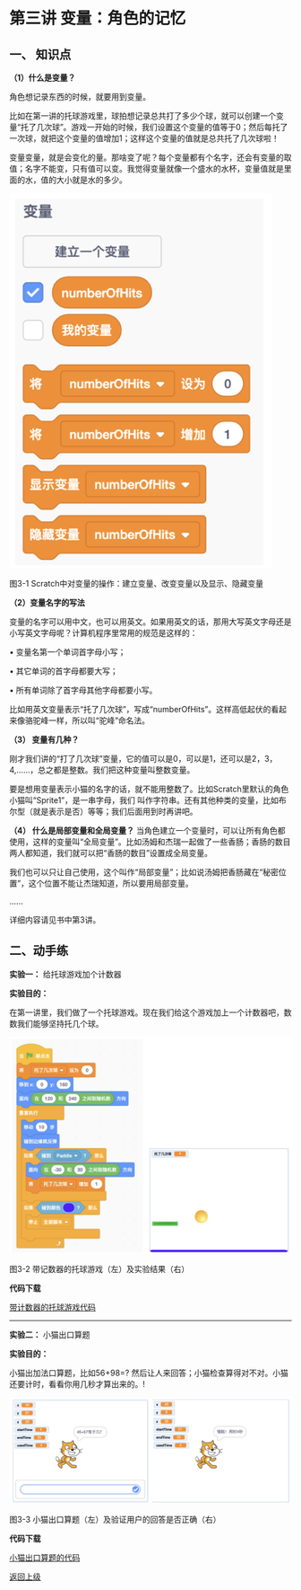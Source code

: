 # 第三讲 变量：角色的记忆


## 一、	知识点



**（1）什么是变量？** 

角色想记录东西的时候，就要用到变量。

比如在第一讲的托球游戏里，球拍想记录总共打了多少个球，就可以创建一个变量“托了几次球”。游戏一开始的时候，我们设置这个变量的值等于0；然后每托了一次球，就把这个变量的值增加1；这样这个变量的值就是总共托了几次球啦！

变量变量，就是会变化的量。那啥变了呢？每个变量都有个名字，还会有变量的取值；名字不能变，只有值可以变。我觉得变量就像一个盛水的水杯，变量值就是里面的水，值的大小就是水的多少。

![图3-1](Figures/Lec3-1.png)

图3-1 Scratch中对变量的操作：建立变量、改变变量以及显示、隐藏变量


**（2）变量名字的写法**


变量的名字可以用中文，也可以用英文。如果用英文的话，那用大写英文字母还是小写英文字母呢？计算机程序里常用的规范是这样的：

•	变量名第一个单词首字母小写；

•	其它单词的首字母都要大写；

•	所有单词除了首字母其他字母都要小写。

比如用英文变量表示“托了几次球”，写成“numberOfHits”。这样高低起伏的看起来像骆驼峰一样，所以叫“驼峰”命名法。

**（3）	变量有几种？**

刚才我们讲的“打了几次球”变量，它的值可以是0，可以是1，还可以是2，3，4,……，总之都是整数。我们把这种变量叫整数变量。

要是想用变量表示小猫的名字的话，就不能用整数了。比如Scratch里默认的角色小猫叫“Sprite1”，是一串字母，我们
叫作字符串。还有其他种类的变量，比如布尔型（就是表示是否）等等；我们后面用到时再讲吧。

**（4）	什么是局部变量和全局变量？**
当角色建立一个变量时，可以让所有角色都使用，这样的变量叫“全局变量”。比如汤姆和杰瑞一起做了一些香肠；香肠的数目两人都知道，我们就可以把“香肠的数目”设置成全局变量。

我们也可以只让自己使用，这个叫作“局部变量”；比如说汤姆把香肠藏在“秘密位置”，这个位置不能让杰瑞知道，所以要用局部变量。

......

详细内容请见书中第3讲。

## 二、动手练

**实验一：** 给托球游戏加个计数器

**实验目的：** 

在第一讲里，我们做了一个托球游戏。现在我们给这个游戏加上一个计数器吧，数数我们能够坚持托几个球。

![图3-2](Figures/Lec3-2.png)

图3-2 带记数器的托球游戏（左）及实验结果（右）

**代码下载** 

[带计数器的托球游戏代码](Code/第3讲-带计数器的托球.sb3) 

--- 

**实验二：** 小猫出口算题

**实验目的：** 

小猫出加法口算题，比如56+98=? 然后让人来回答；小猫检查算得对不对。小猫还要计时，看看你用几秒才算出来的。!


![图3-3](Figures/Lec3-3.png)

图3-3 小猫出口算题（左）及验证用户的回答是否正确（右）


**代码下载** 

[小猫出口算题的代码](Code/第3讲-小猫出加法题-修正版.sb3) 



[返回上级](index.md)


